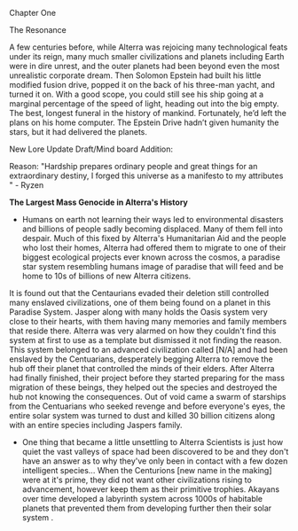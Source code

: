 Chapter One

The Resonance 


A few centuries before, while Alterra was rejoicing many technological feats under its reign, many much smaller civilizations and planets including Earth were in dire unrest, and the outer planets had been beyond even the most unrealistic corporate dream. Then Solomon Epstein had built his little modified fusion drive, popped it on the back of his three-man yacht, and turned it on. With a good scope, you could still see his ship going at a marginal percentage of the speed of light, heading out into the big empty. The best, longest funeral in the history of mankind. Fortunately, he’d left the plans on his home computer. The Epstein Drive hadn’t given humanity the stars, but it had delivered the planets.





New Lore Update Draft/Mind board Addition:

Reason: "Hardship prepares ordinary people and great things for an extraordinary destiny, I forged this universe as a manifesto to my attributes " - Ryzen

__**The Largest Mass Genocide in Alterra's History**__ 

+ Humans on earth not learning their ways led to environmental disasters and billions of people sadly becoming displaced. Many of them fell into despair. Much of this fixed by Alterra's Humanitarian Aid and the people who lost their homes,  Alterra had offered them to migrate to one of their biggest ecological projects ever known across the cosmos, a paradise star system resembling humans image of paradise that will feed and be home to 10s of billions of new Alterra citizens. 

It is found out that the Centaurians evaded their deletion still controlled many enslaved civilizations, one of them being found on a planet in this Paradise System. Jasper along with many holds the Oasis system very close to their hearts, with them having many memories and family members that reside there. Alterra was very alarmed on how they couldn't find this system at first to use as a template but dismissed it not finding the reason. This system belonged to an advanced civilization called [N/A] and had been enslaved by the Centuarians, desperately begging Alterra to remove the hub off their planet that controlled the minds of their elders. After Alterra had finally finished, their project before they started preparing for the mass migration of these beings, they helped out the species and destroyed the hub not knowing the consequences. Out of void came a swarm of starships from the Centuarians who seeked revenge and before everyone's eyes, the entire solar system was turned to dust and killed 30 billion citizens along with an entire species including Jaspers family. 

+ One thing that became a little unsettling to Alterra Scientists is just how quiet the vast valleys of space had been discovered to be and they don't have an answer as to why they've only been in contact with a few dozen intelligent species... When the Centurions [new name in the making] were at it's prime, they did not want other civilizations rising to advancement, however keep them as their primitive trophies. Akayans over time developed a labyrinth system across 1000s of habitable planets that prevented them from developing further then their solar system . 
